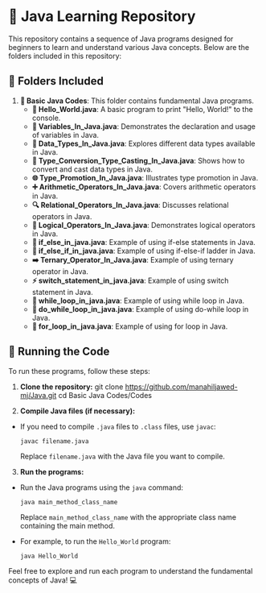 # 📘 Java Learning Repository

This repository contains a sequence of Java programs designed for beginners to learn and understand various Java concepts. Below are the folders included in this repository:

## 📁 Folders Included

1. **📝 Basic Java Codes**: This folder contains fundamental Java programs.
   - **👋 Hello_World.java**: A basic program to print "Hello, World!" to the console.
   - **🔧 Variables_In_Java.java**: Demonstrates the declaration and usage of variables in Java.
   - **🔢 Data_Types_In_Java.java**: Explores different data types available in Java.
   - **🔄 Type_Conversion_Type_Casting_In_Java.java**: Shows how to convert and cast data types in Java.
   - **🌐 Type_Promotion_In_Java.java**: Illustrates type promotion in Java.
   - **➕ Arithmetic_Operators_In_Java.java**: Covers arithmetic operators in Java.
   - **🔍 Relational_Operators_In_Java.java**: Discusses relational operators in Java.
   - **🔗 Logical_Operators_In_Java.java**: Demonstrates logical operators in Java.
   - **🌟 if_else_in_java.java**: Example of using if-else statements in Java.
   - **🔗 if_else_if_in_java.java**: Example of using if-else-if ladder in Java.
   - **➡️ Ternary_Operator_In_Java.java**: Example of using ternary operator in Java.
   - **⚡ switch_statement_in_java.java**: Example of using switch statement in Java.
   - **🔄 while_loop_in_java.java**: Example of using while loop in Java.
   - **🔁 do_while_loop_in_java.java**: Example of using do-while loop in Java.
   - **🔢 for_loop_in_java.java**: Example of using for loop in Java.
   


## 🚀 Running the Code

To run these programs, follow these steps:

1. **Clone the repository:**
    git clone https://github.com/manahiljawed-mj/Java.git
    cd Basic Java Codes/Codes

2. **Compile Java files (if necessary):**
- If you need to compile `.java` files to `.class` files, use `javac`:
  ```
  javac filename.java
  ```
  Replace `filename.java` with the Java file you want to compile.

3. **Run the programs:**
- Run the Java programs using the `java` command:
  ```
  java main_method_class_name
  ```
  Replace `main_method_class_name` with the appropriate class name containing the main method.

- For example, to run the `Hello_World` program:
  ```
  java Hello_World
  ```

Feel free to explore and run each program to understand the fundamental concepts of Java! 💻
